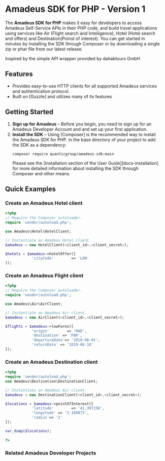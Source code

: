# Amadeus SDK for PHP - Version 1

The **Amadeus SDK for PHP** makes it easy for developers to access 
Amadeus Self-Service APIs in their PHP code, and build travel applications 
using services like Air (Flight search and Inteliigence), Hotel (Hotel search and offers) and 
Destination(Poinst of interest). You can get started in minutes by installing the SDK 
through Composer or by downloading a single zip or phar file from our latest release.

Inspired by the simple API wrapper provided by dahabtours GmbH 

## Features

* Provides easy-to-use HTTP clients for all supported Amadeus
  services and authentication protocol.
* Built on [Guzzle] and utilizes many of its features

## Getting Started
1. **Sign up for Amadeus** – Before you begin, you need to
   sign up for an Amadeus Developer Account and and set up your first application.
2. **Install the SDK** – Using [Composer] is the recommended way to install the
   Amadeus SDK for PHP.  in the base directory of your project to add the SDK as a dependency:
   ```
   composer require quanticgroup/amadeus-sdk:main
   ```
   Please see the
   [Installation section of the User Guide][docs-installation] for more
   detailed information about installing the SDK through Composer and other
   means.

## Quick Examples

### Create an Amadeus Hotel client

```php
<?php
// Require the Composer autoloader.
require 'vendor/autoload.php';

use Amadeus\Hotel\HotelClient;

// Instantiate an Amadeus Hotel client.
$amadeus = new HotelClient(<client_id>,<client_secret>); 

$hotels = $amadeus->hotelOffer([
            'cityCode'        => 'LON'
]); 
```

### Create an Amadeus Flight client

```php
<?php
// Require the Composer autoloader.
require 'vendor/autoload.php';

use Amadeus\Air\AirClient;

// Instantiate an Amadeus Air client.
$amadeus = new AirClient(<client_id>,<client_secret>); 

$flights = $amadeus->lowFares([
            'origin'        => 'MAD',
            'destination' => 'PAR',
            'departureDate'=> '2019-08-01',
            'returnDate' => '2019-08-10'
]);  
```

### Create an Amadeus Destination client

```php
<?php
require 'vendor/autoload.php';
use Amadeus\Destination\DestinationClient;

// Instantiate an Amadeus Air client.
$amadeus = new DestinationClient(<client_id>,<client_secret>); 

$locations = $amadeus->pointOfInterest([
            'latitude'        => '41.397158',
            'longitude' => '2.160873',
            'radius'=> '2'
]); 

var_dump($locations);
  
?> 
```

### Related Amadeus Developer Projects


